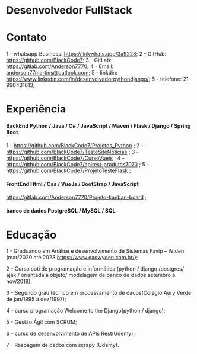 # Desenvolvedor FullStack

# Contato

1 - whatsapp Business: https://linkwhats.app/3a9228;
2 - GitHub: https://github.com/BlackCode7;
3 - GitLab: https://gitlab.com/Anderson7770;
4 - Email: anderson77martins@outlook.com;
5 - linkdin: https://www.linkedin.com/in/desenvolvedorpythondjango/;
6 - telefone: 21 990431613;

# Experiência

#### BackEnd Python / Java / C# / JavaScript / Maven / Flask / Django / Spring Boot  
1 - https://github.com/BlackCode7/Projetos_Python ;
2 - https://github.com/BlackCode7/TesteSiteNoticias ;
3 - https://github.com/BlackCode7/CursoVuejs ;
4 - https://github.com/BlackCode7/apirest-produtos7070 ;
5 - https://github.com/BlackCode7/ProjetoTesteFlask ;


#### FrontEnd Html / Css / VueJs / BootStrap / JavaScript
https://gitlab.com/Anderson7770/Projeto-kanban-board ;

#### banco de dados PostgreSQL / MySQL / SQL


# Educação

1 - Graduando em Análise e desenvolvimento de Sistemas Favip – Widen (mar/2020 até 2023 https://www.eadwyden.com.br/);

2 - Curso coti de programação e informática (python / django /postgres/ ajax / orientada a objeto/ modelagem de banco de dados setembro á nov/2018);

3 - Segundo grau técnico em processamento de dados(Colegio Aury Verde de jan/1995 à dez/1997);

4 - curso programação Welcome to the Django(python / django);

5 - Gestão Ágil com SCRUM;

6 - curso de desenvolvimento de APIs Rest(Udemy);

7 - Raspagem de dados com scrapy (Udemy).

<!--
**BlackCode7/BlackCode7** is a ✨ _special_ ✨ repository because its `README.md` (this file) appears on your GitHub profile.

Here are some ideas to get you started:

-->

